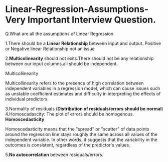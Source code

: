 # Linear-Regression-Assumptions-Very Important Interview Question.



Q.What are all the assumptions of Linear Regression

1.There should be a **Linear Relationship** between input and output. Positive or Negative linear Relationship not an issue

2.**Multicolinearity** should not exits.There should not be any relationship between our input columns.all should be independent.

Multicollinearity

Multicollinearity refers to the presence of high correlation between independent variables in a regression model, which can cause issues such as unstable coefficient estimates and difficulty in interpreting the effects of individual predictors.

3.Normality of residuals (**Distribution of residuals/errors should be normal**)
4.Homoscadascity: The plot of errors should be homogenous.
**Homoscedasticity**

Homoscedasticity means that the "spread" or "scatter" of data points around the regression line stays roughly the same across all values of the independent variable. In other words, it suggests that the variability in the outcomes is consistent, regardless of the predictor's values.

5.**No autocorrelation** between residuals/errors.

